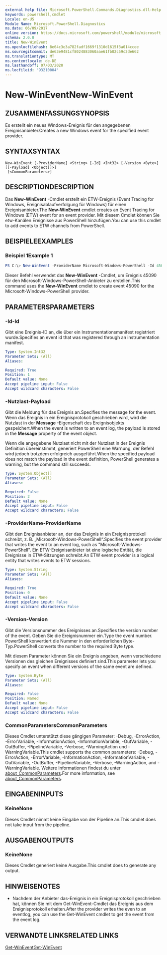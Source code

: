 ```yaml
---
external help file: Microsoft.PowerShell.Commands.Diagnostics.dll-Help.xml
keywords: powershell,cmdlet
Locale: en-US
Module Name: Microsoft.PowerShell.Diagnostics
ms.date: 06/09/2017
online version: https://docs.microsoft.com/powershell/module/microsoft.powershell.diagnostics/new-winevent?view=powershell-7&WT.mc_id=ps-gethelp
schema: 2.0.0
title: New-WinEvent
ms.openlocfilehash: 8e64c3e3a782fadf1669f1310d1615f3a014ccee
ms.sourcegitcommit: de63e9481cf8024883060aae61fb02c59c2de662
ms.translationtype: MT
ms.contentlocale: de-DE
ms.lasthandoff: 07/03/2020
ms.locfileid: "93210004"
---
```

# <span data-ttu-id="5e4c3-103">New-WinEvent</span><span class="sxs-lookup"><span data-stu-id="5e4c3-103">New-WinEvent</span></span>

## <span data-ttu-id="5e4c3-104">ZUSAMMENFASSUNG</span><span class="sxs-lookup"><span data-stu-id="5e4c3-104">SYNOPSIS</span></span>
<span data-ttu-id="5e4c3-105">Es erstellt ein neues Windows-Ereignis für den angegebenen Ereignisanbieter.</span><span class="sxs-lookup"><span data-stu-id="5e4c3-105">Creates a new Windows event for the specified event provider.</span></span>

## <span data-ttu-id="5e4c3-106">SYNTAX</span><span class="sxs-lookup"><span data-stu-id="5e4c3-106">SYNTAX</span></span>

```
New-WinEvent [-ProviderName] <String> [-Id] <Int32> [-Version <Byte>] [[-Payload] <Object[]>]
 [<CommonParameters>]
```

## <span data-ttu-id="5e4c3-107">DESCRIPTION</span><span class="sxs-lookup"><span data-stu-id="5e4c3-107">DESCRIPTION</span></span>

<span data-ttu-id="5e4c3-108">Das **New-WinEvent** -Cmdlet erstellt ein ETW-Ereignis (Event Tracing for Windows, Ereignisablaufverfolgung für Windows) für einen Ereignisanbieter.</span><span class="sxs-lookup"><span data-stu-id="5e4c3-108">The **New-WinEvent** cmdlet creates an Event Tracing for Windows (ETW) event for an event provider.</span></span>
<span data-ttu-id="5e4c3-109">Mit diesem Cmdlet können Sie etw-Kanälen Ereignisse aus PowerShell hinzufügen.</span><span class="sxs-lookup"><span data-stu-id="5e4c3-109">You can use this cmdlet to add events to ETW channels from PowerShell.</span></span>

## <span data-ttu-id="5e4c3-110">BEISPIELE</span><span class="sxs-lookup"><span data-stu-id="5e4c3-110">EXAMPLES</span></span>

### <span data-ttu-id="5e4c3-111">Beispiel 1</span><span class="sxs-lookup"><span data-stu-id="5e4c3-111">Example 1</span></span>

```powershell
PS C:\> New-WinEvent -ProviderName Microsoft-Windows-PowerShell -Id 45090 -Payload @("Workflow", "Running")
```

<span data-ttu-id="5e4c3-112">Dieser Befehl verwendet das **New-WinEvent** -Cmdlet, um Ereignis 45090 für den Microsoft-Windows-PowerShell-Anbieter zu erstellen.</span><span class="sxs-lookup"><span data-stu-id="5e4c3-112">This command uses the **New-WinEvent** cmdlet to create event 45090 for the Microsoft-Windows-PowerShell provider.</span></span>

## <span data-ttu-id="5e4c3-113">PARAMETERS</span><span class="sxs-lookup"><span data-stu-id="5e4c3-113">PARAMETERS</span></span>

### <span data-ttu-id="5e4c3-114">-Id</span><span class="sxs-lookup"><span data-stu-id="5e4c3-114">-Id</span></span>

<span data-ttu-id="5e4c3-115">Gibt eine Ereignis-ID an, die über ein Instrumentationsmanifest registriert wurde.</span><span class="sxs-lookup"><span data-stu-id="5e4c3-115">Specifies an event id that was registered through an instrumentation manifest.</span></span>

```yaml
Type: System.Int32
Parameter Sets: (All)
Aliases:

Required: True
Position: 1
Default value: None
Accept pipeline input: False
Accept wildcard characters: False
```

### <span data-ttu-id="5e4c3-116">-Nutzlast</span><span class="sxs-lookup"><span data-stu-id="5e4c3-116">-Payload</span></span>

<span data-ttu-id="5e4c3-117">Gibt die Meldung für das Ereignis an.</span><span class="sxs-lookup"><span data-stu-id="5e4c3-117">Specifies the message for the event.</span></span> <span data-ttu-id="5e4c3-118">Wenn das Ereignis in ein Ereignisprotokoll geschrieben wird, wird die Nutzlast in der **Message** -Eigenschaft des Ereignisobjekts gespeichert.</span><span class="sxs-lookup"><span data-stu-id="5e4c3-118">When the event is written to an event log, the payload is stored in the **Message** property of the event object.</span></span>

<span data-ttu-id="5e4c3-119">Wenn die angegebene Nutzlast nicht mit der Nutzlast in der Ereignis Definition übereinstimmt, generiert PowerShell eine Warnung, der Befehl wird jedoch trotzdem erfolgreich ausgeführt.</span><span class="sxs-lookup"><span data-stu-id="5e4c3-119">When the specified payload does not match the payload in the event definition, PowerShell generates a warning, but the command still succeeds.</span></span>

```yaml
Type: System.Object[]
Parameter Sets: (All)
Aliases:

Required: False
Position: 2
Default value: None
Accept pipeline input: False
Accept wildcard characters: False
```

### <span data-ttu-id="5e4c3-120">-ProviderName</span><span class="sxs-lookup"><span data-stu-id="5e4c3-120">-ProviderName</span></span>

<span data-ttu-id="5e4c3-121">Gibt den Ereignisanbieter an, der das Ereignis in ein Ereignisprotokoll schreibt, z. B. „Microsoft-Windows-PowerShell“.</span><span class="sxs-lookup"><span data-stu-id="5e4c3-121">Specifies the event provider that writes the event to an event log, such as "Microsoft-Windows-PowerShell".</span></span> <span data-ttu-id="5e4c3-122">Ein ETW-Ereignisanbieter ist eine logische Entität, die Ereignisse in ETW-Sitzungen schreibt.</span><span class="sxs-lookup"><span data-stu-id="5e4c3-122">An ETW event provider is a logical entity that writes events to ETW sessions.</span></span>

```yaml
Type: System.String
Parameter Sets: (All)
Aliases:

Required: True
Position: 0
Default value: None
Accept pipeline input: False
Accept wildcard characters: False
```

### <span data-ttu-id="5e4c3-123">-Version</span><span class="sxs-lookup"><span data-stu-id="5e4c3-123">-Version</span></span>

<span data-ttu-id="5e4c3-124">Gibt die Versionsnummer des Ereignisses an.</span><span class="sxs-lookup"><span data-stu-id="5e4c3-124">Specifies the version number of the event.</span></span> <span data-ttu-id="5e4c3-125">Geben Sie die Ereignisnummer ein.</span><span class="sxs-lookup"><span data-stu-id="5e4c3-125">Type the event number.</span></span> <span data-ttu-id="5e4c3-126">PowerShell konvertiert die Nummer in den erforderlichen Byte-Typ.</span><span class="sxs-lookup"><span data-stu-id="5e4c3-126">PowerShell converts the number to the required Byte type.</span></span>

<span data-ttu-id="5e4c3-127">Mit diesem Parameter können Sie ein Ereignis angeben, wenn verschiedene Versionen des gleichen Ereignisses definiert sind.</span><span class="sxs-lookup"><span data-stu-id="5e4c3-127">This parameter lets you specify an event when different versions of the same event are defined.</span></span>

```yaml
Type: System.Byte
Parameter Sets: (All)
Aliases:

Required: False
Position: Named
Default value: None
Accept pipeline input: False
Accept wildcard characters: False
```

### <span data-ttu-id="5e4c3-128">CommonParameters</span><span class="sxs-lookup"><span data-stu-id="5e4c3-128">CommonParameters</span></span>

<span data-ttu-id="5e4c3-129">Dieses Cmdlet unterstützt diese gängigen Parameter: -Debug, -ErrorAction, -ErrorVariable, -InformationAction, -InformationVariable, -OutVariable, -OutBuffer, -PipelineVariable, -Verbose, -WarningAction und -WarningVariable.</span><span class="sxs-lookup"><span data-stu-id="5e4c3-129">This cmdlet supports the common parameters: -Debug, -ErrorAction, -ErrorVariable, -InformationAction, -InformationVariable, -OutVariable, -OutBuffer, -PipelineVariable, -Verbose, -WarningAction, and -WarningVariable.</span></span> <span data-ttu-id="5e4c3-130">Weitere Informationen findest du unter [about_CommonParameters](https://go.microsoft.com/fwlink/?LinkID=113216).</span><span class="sxs-lookup"><span data-stu-id="5e4c3-130">For more information, see [about_CommonParameters](https://go.microsoft.com/fwlink/?LinkID=113216).</span></span>

## <span data-ttu-id="5e4c3-131">EINGABEN</span><span class="sxs-lookup"><span data-stu-id="5e4c3-131">INPUTS</span></span>

### <span data-ttu-id="5e4c3-132">Keine</span><span class="sxs-lookup"><span data-stu-id="5e4c3-132">None</span></span>

<span data-ttu-id="5e4c3-133">Dieses Cmdlet nimmt keine Eingabe von der Pipeline an.</span><span class="sxs-lookup"><span data-stu-id="5e4c3-133">This cmdlet does not take input from the pipeline.</span></span>

## <span data-ttu-id="5e4c3-134">AUSGABEN</span><span class="sxs-lookup"><span data-stu-id="5e4c3-134">OUTPUTS</span></span>

### <span data-ttu-id="5e4c3-135">Keine</span><span class="sxs-lookup"><span data-stu-id="5e4c3-135">None</span></span>

<span data-ttu-id="5e4c3-136">Dieses Cmdlet generiert keine Ausgabe.</span><span class="sxs-lookup"><span data-stu-id="5e4c3-136">This cmdlet does to generate any output.</span></span>

## <span data-ttu-id="5e4c3-137">HINWEISE</span><span class="sxs-lookup"><span data-stu-id="5e4c3-137">NOTES</span></span>

* <span data-ttu-id="5e4c3-138">Nachdem der Anbieter das-Ereignis in ein Ereignisprotokoll geschrieben hat, können Sie mit dem Get-WinEvent-Cmdlet das Ereignis aus dem Ereignisprotokoll erhalten.</span><span class="sxs-lookup"><span data-stu-id="5e4c3-138">After the provider writes the even to an eventlog, you can use the Get-WinEvent cmdlet to get the event from the event log.</span></span>

## <span data-ttu-id="5e4c3-139">VERWANDTE LINKS</span><span class="sxs-lookup"><span data-stu-id="5e4c3-139">RELATED LINKS</span></span>

[<span data-ttu-id="5e4c3-140">Get-WinEvent</span><span class="sxs-lookup"><span data-stu-id="5e4c3-140">Get-WinEvent</span></span>](Get-WinEvent.md)
